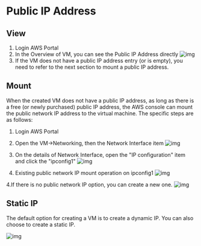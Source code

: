 # Public IP Address

## View

1. Login AWS Portal
2. In the Overview of VM, you can see the Public IP Address directly
   ![img](https://libs.websoft9.com/Websoft9/DocsPicture/en/AWS/AWS-publicip-websoft9.png)
3. If the VM does not have a public IP address entry (or is empty), you need to refer to the next section to mount a public IP address.

## Mount

When the created VM does not have a public IP address, as long as there is a free (or newly purchased) public IP address, the AWS console can mount the public network IP address to the virtual machine. The specific steps are as follows:

1. Login AWS Portal
2. Open the VM->Networking, then the Network Interface item
   ![img](https://libs.websoft9.com/Websoft9/DocsPicture/en/AWS/AWS-networkinterface-websoft9.png)

2. On the details of Network Interface, open the "IP configuration" item and click the "ipconfig1"
   ![img](https://libs.websoft9.com/Websoft9/DocsPicture/en/AWS/AWS-ipconfig-websoft9.png)

3. Existing public network IP mount operation on ipconfig1
   ![img](https://libs.websoft9.com/Websoft9/DocsPicture/en/AWS/AWS-ipconfig1-websoft9.png)

4.If there is no public network IP option, you can create a new one.
   ![img](https://libs.websoft9.com/Websoft9/DocsPicture/en/AWS/AWS-createip-websoft9.png)

## Static IP

The default option for creating a VM is to create a dynamic IP. You can also choose to create a static IP.

   ![img](https://libs.websoft9.com/Websoft9/DocsPicture/en/AWS/AWS-createstaticip-websoft9.png)